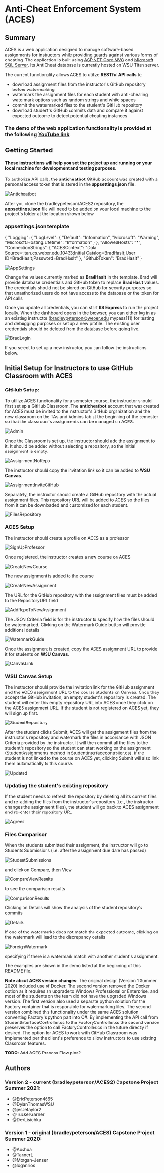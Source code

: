 # Anti-Cheat Enforcement System (ACES)

## Summary

ACES is a web application designed to manage software-based assignments for instructors while providing guards against various forms of cheating. The application is built using [ASP.NET Core MVC](https://docs.microsoft.com/en-us/aspnet/core/tutorials/first-mvc-app/start-mvc?view=aspnetcore-3.1&tabs=visual-studio
) and [Microsoft SQL Server](https://www.microsoft.com/en-us/sql-server/sql-server-2019). Its AntiCheat database is currently hosted on WSU Titan server.

The current functionality allows ACES to utilize **RESTful API calls** to:
- download assignment files from the instructor's GitHub repository before watermarking
- watermark the assignment files for each student with anti-cheating watermark options such as random strings and white spaces
- commit the watermarked files to the student's GitHub repository
- download student's GitHub commits data and compare it against expected outcome to detect potential cheating instances

### The demo of the web application functionality is provided at the following [YouTube link](https://youtu.be/PE8wAIxhHzA).

## Getting Started

#### These instructions will help you set the project up and running on your local machine for development and testing purposes.

To authorize API calls, the **anticheatbot** GitHub account was created with a personal access token that is stored in the **appsettings.json** file.


![Anticheatbot](Images/Anticheatbot.PNG)


After you clone the bradleypeterson/ACES2 repository, the **appsettings.json** file will need to be added on your local machine to the project's folder at the location shown below.

### appsettings.json template
{
  "Logging": {
    "LogLevel": {
      "Default": "Information",
      "Microsoft": "Warning",
      "Microsoft.Hosting.Lifetime": "Information"
    }
  },
  "AllowedHosts": "*",
  "ConnectionStrings": {
    "ACESContext": "Data Source=titan.cs.weber.edu,10433;Initial Catalog=BradHasIt;User ID=BradHasIt;Password=BradHasIt"
  },
  "GithubToken": "BradHasIt"
}

![AppSettings](Images/AppSettings.PNG)

Change the values currently marked as **BradHasIt** in the template. Brad will provide database credentials and GitHub token to replace **BradHasIt** values. The credentials should not be stored on GitHub for security purposes so that unauthorized users do not have access to the database or the token for API calls. 

Once you update all credentials, you can start **IIS Express** to run the project locally. When the dashboard opens in the browser, you can either log in as an existing instructor (bradleypeterson@weber.edu mypass111) for testing and debugging purposes or set up a new profile. The existing user credentials should be deleted from the database before going live. 

![BradLogin](Images/BradLogin.PNG)

If you select to set up a new instructor, you can follow the instructions below.


## Initial Setup for Instructors to use GitHub Classroom with ACES

### GitHub Setup: 

To utilize ACES functionality for a semester course, the instructor should first set up a GitHub Classroom. The **anticheatbot** account that was created for ACES must be invited to the instructor's GitHub organization and the new classroom on the TAs and Admins tab at the beginning of the semester so that the classroom's assignments can be managed on ACES.

![Admin](Images/Admin.PNG)

Once the Classroom is set up, the instructor should add the assignment to it. It should be added without selecting a repository, so the initial assignment is empty. 

![AssignmentNoRepo](Images/AssignmentNoRepo.PNG)

The instructor should copy the invitation link so it can be added to **WSU Canvas**. 

![AssignmentInviteGitHub](Images/AssignmentInviteGitHub.PNG)

Separately, the instructor should create a GitHub repository with the actual assignment files. This repository URL will be added to ACES so the files from it can be downloaded and customized for each student.

![FilesRepository](Images/FilesRepository.PNG)

### ACES Setup

The instructor should create a profile on ACES as a professor

![SignUpProfessor](Images/SignUpProfessor.PNG)

Once registered, the instructor creates a new course on ACES

![CreateNewCourse](Images/CreateNewCourse.PNG)

The new assignment is added to the course

![CreateNewAssignment](Images/CreateNewAssignment.PNG)

The URL for the GitHub repository with the assignment files must be added to the RepositoryURL field

![AddRepoToNewAssignment](Images/AddRepoToNewAssignment.PNG)

The JSON Criteria field is for the instructor to specify how the files should be watermarked. Clicking on the Watermark Guide button will provide additional details

![WatermarkGuide](Images/WatermarkGuide.PNG)

 Once the assignment is created, copy the ACES assignment URL to provide it for students on **WSU Canvas**.
 
![CanvasLink](Images/CanvasLink.PNG)
 

### WSU Canvas Setup

The instructor should provide the invitation link for the GitHub assignment and the ACES assignment URL to the course students on Canvas. Once they accept the GitHub invitation, an empty student's repository is created. The student will enter this empty repository URL into ACES once they click on the ACES assignment URL. If the student is not registered on ACES yet, they will sign up first.

![StudentRepository](Images/StudentRepository.PNG)

After the student clicks Submit, ACES will get the assignment files from the instructor's repository and watermark the files in accordance with JSON Criteria provided by the instructor. It will then commit all the files to the student's repository so the student can start working on the assignment (StudentAssignments method in StudentInterfacecontroller.cs). If the student is not linked to the course on ACES yet, clicking Submit will also link them automatically to this course.

![Updated](Images/Updated.PNG)

### Updating the student's existing repository

If the student needs to refresh the repository by deleting all its current files and re-adding the files from the instructor's repository (i.e., the instructor changes the assignment files), the student will go back to ACES assignment and re-enter their repository URL

![Agreed](Images/Agreed.PNG)


### Files Comparison

When the students submitted their assignment, the instructor will go to Students Submissions (i.e. after the assignment due date has passed)

![StudentSubmissions](Images/StudentSubmissions.PNG)

and click on Compare, then View

![CompareViewResults](Images/CompareViewResults.PNG)

to see the comparison results

![ComparisonResults](Images/ComparisonResults.PNG)

Clicking on Details will show the analysis of the student repository's commits

![Details](Images/Details.PNG)

If one of the watermarks does not match the expected outcome, clicking on the watermark will lead to the discrepancy details

![ForeignWatermark](Images/ForeignWatermark.PNG)

specifying if there is a watermark match with another student's assignment.

The examples are shown in the demo listed at the beginning of this README file.

**Note about ACES version changes**: The original design (Version 1 Summer 2020) included use of Docker. The second version removed the Docker option as it requires an upgrade to Windows Professional or Enterprise, and most of the students on the team did not have the upgraded Windows version. The first version also used a separate python solution for the Factory container that is responsible for watermarking files. The second version combined this functionality under the same ACES solution converting Factory's python part into C#. By implementing the API call from StudentInterfaceController.cs to the FactoryController.cs the second version preserves the option to call FactoryController.cs in the future directly if desired. The option for ACES to work with GitHub Classroom was implemented per the client's preference to allow instructors to use existing Classroom features.

**TODO**: Add ACES Process Flow pics?

## Authors

### Version 2 - current (bradleypeterson/ACES2) Capstone Project Summer 2021:
* @EricPeterson4665
* @DylanThomasWSU
* @jessetaylor2
* @TuckerGarner
* @DevLisichka

### Version 1 - original (bradleypeterson/ACES) Capstone Project Summer 2020:
* @Aoshua
* @TannerL
* @Morgan-Jensen
* @loganrios
